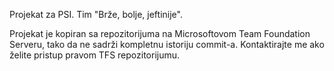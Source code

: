 Projekat za PSI.
Tim "Brže, bolje, jeftinije".

Projekat je kopiran sa repozitorijuma na Microsoftovom Team Foundation Serveru, tako da ne sadrži kompletnu istoriju commit-a.
Kontaktirajte me ako želite pristup pravom TFS repozitorijumu.
